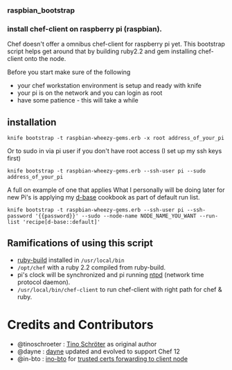 ### raspbian_bootstrap ###

### install chef-client on raspberry pi (raspbian).  

Chef doesn't offer a omnibus chef-client for raspberry pi yet.  This bootstrap script helps get around that by building ruby2.2 and gem installing chef-client onto the node.  

Before you start make sure of the following
* your chef workstation environment is setup and ready with knife
* your pi is on the network and you can login as root
* have some patience - this will take a while

## installation ##

    knife bootstrap -t raspbian-wheezy-gems.erb -x root address_of_your_pi

Or to sudo in via pi user if you don't have root access (I set up my ssh keys first)

    knife bootstrap -t raspbian-wheezy-gems.erb --ssh-user pi --sudo address_of_your_pi

A full on example of one that applies  What I personally will be doing later for new Pi's is applying my [d-base](https://github.com/dayne/d-base) cookbook as part of default run list.

    knife bootstrap -t raspbian-wheezy-gems.erb --ssh-user pi --ssh-password '{{password}}' --sudo --node-name NODE_NAME_YOU_WANT --run-list 'recipe[d-base::default]'

## Ramifications of using this script ##

* [ruby-build](https://github.com/rbenv/ruby-build) installed in `/usr/local/bin`
* `/opt/chef` with a ruby 2.2 compiled from ruby-build.
* pi's clock will be synchronized and pi running [ntpd](http://doc.ntp.org/4.1.0/ntpd.htm) (network time protocol daemon).
* `/usr/local/bin/chef-client` to run chef-client with right path for chef & ruby.

# Credits and Contributors

* @tinoschroeter : [Tino Schröter](https://github.com/tinoschroeter/raspbian_bootstrap) as original author
* @dayne : [dayne](http://dayne.broderson.org) updated and evolved to support Chef 12
* @in-bto : [ino-bto](https://github.com/ino-bto) for [trusted certs forwarding to client node](https://github.com/dayne/raspbian_bootstrap/pull/1)
